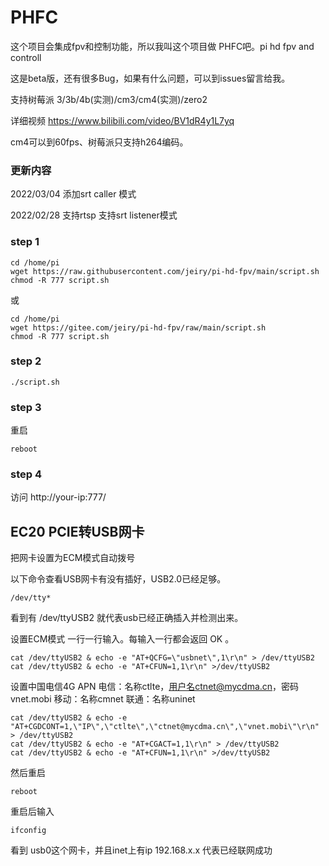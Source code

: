 # PHFC

这个项目会集成fpv和控制功能，所以我叫这个项目做 PHFC吧。pi hd fpv and controll

这是beta版，还有很多Bug，如果有什么问题，可以到issues留言给我。

支持树莓派 3/3b/4b(实测)/cm3/cm4(实测)/zero2

详细视频 https://www.bilibili.com/video/BV1dR4y1L7yq

cm4可以到60fps、树莓派只支持h264编码。

### 更新内容

2022/03/04 添加srt caller 模式

2022/02/28 支持rtsp 支持srt listener模式

### step 1
```
cd /home/pi
wget https://raw.githubusercontent.com/jeiry/pi-hd-fpv/main/script.sh
chmod -R 777 script.sh
```
或
```
cd /home/pi
wget https://gitee.com/jeiry/pi-hd-fpv/raw/main/script.sh
chmod -R 777 script.sh
```

### step 2
```
./script.sh
```

### step 3

重启
```
reboot
```

### step 4

访问  http://your-ip:777/

## EC20 PCIE转USB网卡

把网卡设置为ECM模式自动拨号

以下命令查看USB网卡有没有插好，USB2.0已经足够。

```
/dev/tty* 
```
看到有 /dev/ttyUSB2 就代表usb已经正确插入并检测出来。

设置ECM模式 一行一行输入。每输入一行都会返回 OK 。
```
cat /dev/ttyUSB2 & echo -e "AT+QCFG=\"usbnet\",1\r\n" > /dev/ttyUSB2 
cat /dev/ttyUSB2 & echo -e "AT+CFUN=1,1\r\n" >/dev/ttyUSB2
```
设置中国电信4G APN
电信：名称ctlte，用户名ctnet@mycdma.cn，密码vnet.mobi
移动：名称cmnet
联通：名称uninet

```
cat /dev/ttyUSB2 & echo -e "AT+CGDCONT=1,\"IP\",\"ctlte\",\"ctnet@mycdma.cn\",\"vnet.mobi\"\r\n" > /dev/ttyUSB2
cat /dev/ttyUSB2 & echo -e "AT+CGACT=1,1\r\n" > /dev/ttyUSB2
cat /dev/ttyUSB2 & echo -e "AT+CFUN=1,1\r\n" >/dev/ttyUSB2

```
然后重启
```
reboot
```

重启后输入
```
ifconfig
```
看到 usb0这个网卡，并且inet上有ip 192.168.x.x 代表已经联网成功

